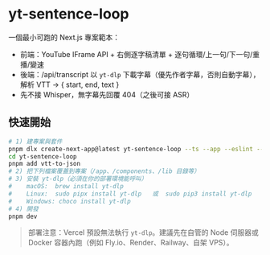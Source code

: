 # yt-sentence-loop

一個最小可跑的 Next.js 專案範本：
- 前端：YouTube IFrame API + 右側逐字稿清單 + 逐句循環/上一句/下一句/重播/變速
- 後端：/api/transcript 以 `yt-dlp` 下載字幕（優先作者字幕，否則自動字幕），解析 VTT → { start, end, text }
- 先不接 Whisper，無字幕先回覆 404（之後可接 ASR）

## 快速開始
```bash
# 1) 建專案與套件
pnpm dlx create-next-app@latest yt-sentence-loop --ts --app --eslint --tailwind --src-dir false --import-alias @/*
cd yt-sentence-loop
pnpm add vtt-to-json
# 2) 把下列檔案覆蓋到專案（/app、/components、/lib 目錄等）
# 3) 安裝 yt-dlp（必須在你的部署環境能呼叫）
#    macOS:  brew install yt-dlp
#    Linux:  sudo pipx install yt-dlp   或  sudo pip3 install yt-dlp
#    Windows: choco install yt-dlp
# 4) 開發
pnpm dev
```

> 部署注意：Vercel 預設無法執行 `yt-dlp`。建議先在自管的 Node 伺服器或 Docker 容器內跑（例如 Fly.io、Render、Railway、自架 VPS）。
